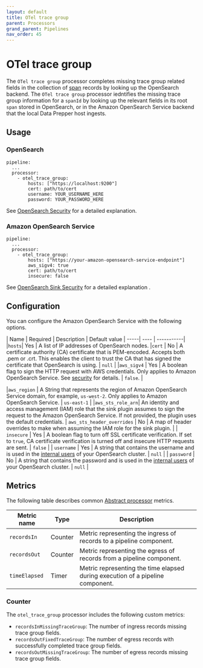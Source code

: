 ```yaml
---
layout: default
title: OTel trace group
parent: Processors
grand_parent: Pipelines
nav_order: 45
---
```


# OTel trace group

The `OTel trace group` processor completes missing trace group related fields in the collection of [span](https://github.com/opensearch-project/data-prepper/blob/834f28fdf1df6d42a6666e91e6407474b88e7ec6/data-prepper-api/src/main/java/org/opensearch/dataprepper/model/trace/Span.java) records by looking up the OpenSearch backend. The `OTel trace group` processor iedntifies the missing trace group information for a `spanId` by looking up the relevant fields in its root `span` stored in OpenSearch, or in the Amazon OpenSearch Service backend that the local Data Prepper host ingests.

## Usage

<!---Other sections introduce a YAML file here.--->

### OpenSearch

<!---Need an introduction here--->

```
pipeline:
  ...
  processor:
    - otel_trace_group:
        hosts: ["https://localhost:9200"]
        cert: path/to/cert
        username: YOUR_USERNAME_HERE
        password: YOUR_PASSWORD_HERE
```

See [OpenSearch Security](https://github.com/opensearch-project/data-prepper/blob/834f28fdf1df6d42a6666e91e6407474b88e7ec6/data-prepper-plugins/opensearch/opensearch_security.md#L4) for a detailed explanation.

### Amazon OpenSearch Service

<!--- Needs an introduction.--->

```
pipeline:
  ...
  processor:
    - otel_trace_group:
        hosts: ["https://your-amazon-opensearch-service-endpoint"]
        aws_sigv4: true
        cert: path/to/cert
        insecure: false
```

See [OpenSearch Sink Security](https://github.com/opensearch-project/data-prepper/blob/main/data-prepper-plugins/opensearch/security.md) for a detailed explanation <!---...explanation of?--->.

## Configuration

You can configure the Amazon OpenSearch Service with the following options.

| Name | Required | Description | Default value
| -----| ---- | -----------|
|`hosts`| Yes | A list of IP addresses of OpenSearch nodes.
|`cert` | No | A certificate authority (CA) certificate that is PEM-encoded. Accepts both .pem or .crt. This enables the client to trust the CA that has signed the certificate that OpenSearch is using. | `null` |
|`aws_sigv4` | Yes | A boolean flag to sign the HTTP request with AWS credentials. Only applies to Amazon OpenSearch Service. See [security](security.md) for details. | `false`. |

<!--- Need to fix this link to the security page.--->

|`aws_region` | A String that represents the region of Amazon OpenSearch Service domain, for example, `us-west-2`. Only applies to Amazon OpenSearch Service. | `us-east-1` |
|`aws_sts_role_arn`| An identity and access management (IAM) role that the sink plugin assumes to sign the request to the Amazon OpenSearch Service. If not provided, the plugin uses the default credentials. <!--- Should those credentials be specified here?--->
| `aws_sts_header_overrides` | No | A map of header overrides to make when assuming the IAM role for the sink plugin. |
| `insecure` | Yes | A boolean flag to turn off SSL certificate verification. If set to `true`, CA certificate verification is turned off and insecure HTTP requests are sent. | `false` |
| `username` | Yes | A string that contains the username and is used in the [internal users](https://opensearch.org/docs/latest/security/access-control/users-roles/) of your OpenSearch cluster. | `null` |
| `password` | No | A string that contains the password and is used in the [internal users](https://opensearch.org/docs/latest/security/access-control/users-roles/) of your OpenSearch cluster. | `null` |

## Metrics

The following table describes common [Abstract processor](https://github.com/opensearch-project/data-prepper/blob/main/data-prepper-api/src/main/java/org/opensearch/dataprepper/model/processor/AbstractProcessor.java) metrics.

| Metric name | Type | Description |
| ------------- | ---- | -----------|
| `recordsIn` | Counter | Metric representing the ingress of records to a pipeline component. |
| `recordsOut` | Counter | Metric representing the egress of records from a pipeline component. |
| `timeElapsed` | Timer | Metric representing the time elapsed during execution of a pipeline component. | 


### Counter

The `otel_trace_group` processor includes the following custom metrics:

- `recordsInMissingTraceGroup`: The number of ingress records missing trace group fields.
- `recordsOutFixedTraceGroup`: The number of egress records with successfully completed trace group fields.
- `recordsOutMissingTraceGroup`: The number of egress records missing trace group fields.